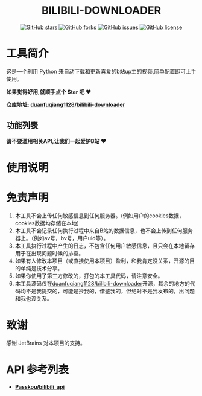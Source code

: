 <div align="center">
<h1 align="center">
BILIBILI-DOWNLOADER
</h1>

[![GitHub stars](https://img.shields.io/github/stars/duanfuqiang1128/bilibili-downloader)](https://github.com/duanfuqiang1128/bilibili-downloader/stargazers)
[![GitHub forks](https://img.shields.io/github/forks/duanfuqiang1128/bilibili-downloader)](https://github.com/duanfuqiang1128/bilibili-downloader/network)
[![GitHub issues](https://img.shields.io/github/issues/duanfuqiang1128/bilibili-downloader)](https://github.com/duanfuqiang1128/bilibili-downloader/issues)
[![GitHub license](https://img.shields.io/github/license/duanfuqiang1128/bilibili-downloader)](https://github.com/duanfuqiang1128/bilibili-downloader)


</div>

# 工具简介

这是一个利用 Python 来自动下载和更新喜爱的b站up主的视频,简单配置即可上手使用。

**如果觉得好用,就顺手点个 Star 吧 ❤**

**仓库地址: [duanfuqiang1128/bilibili-downloader](https://github.com/duanfuqiang1128/bilibili-downloader)**

## 功能列表

**请不要滥用相关API,让我们一起爱护B站 ❤**

# 使用说明

# 免责声明

1. 本工具不会上传任何敏感信息到任何服务器。(例如用户的cookies数据，cookies数据均存储在本地)
2. 本工具不会记录任何执行过程中来自B站的数据信息，也不会上传到任何服务器上。（例如av号，bv号，用户uid等）。
3. 本工具执行过程中产生的日志，不包含任何用户敏感信息，且只会在本地留存用于在出现问题时候的排查。
4. 如果有人修改本项目（或直接使用本项目）盈利，和我肯定没关系，开源的目的单纯是技术分享。
5. 如果你使用了第三方修改的，打包的本工具代码，请注意安全。
6. 本工具源码仅在[duanfuqiang1128/bilibili-downloader](https://github.com/duanfuqiang1128/bilibili-downloader)开源，其余的地方的代码均不是我提交的，可能是抄我的，借鉴我的，但绝对不是我发布的，出问题和我也没关系。 

# 致谢
感谢 JetBrains 对本项目的支持。

# API 参考列表

- **[Passkou/bilibili_api](https://github.com/Passkou/bilibili_api)**
